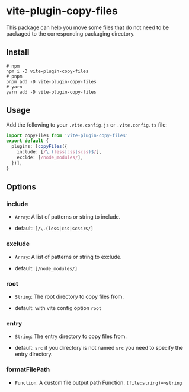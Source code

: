 # vite-plugin-copy-files

This package can help you move some files that do not need to be packaged to the corresponding packaging directory.


## Install

```shell
# npm
npm i -D vite-plugin-copy-files
# pnpm 
pnpm add -D vite-plugin-copy-files
# yarn
yarn add -D vite-plugin-copy-files

```

## Usage

Add the following to your `.vite.config.js` or `.vite.config.ts` file:

```ts
import copyFiles from 'vite-plugin-copy-files'
export default {
  plugins: [copyFiles({
    include: [/\.(less|css|scss)$/],
    exclde: [/node_modules/],
  })],
}
```


## Options

### include

- `Array`: A list of patterns or string to include.

* default: `[/\.(less|css|scss)$/]`


### exclude

- `Array`: A list of patterns or string to exclude.

* default: `[/node_modules/]`

### root

- `String`: The root directory to copy files from.

* default: with vite config option `root`

### entry

- `String`: The entry directory to copy files from.

* default: `src` if you directory is not named `src` you need to specify the entry directory.


### formatFilePath

  - `Function`: A custom file output path Function. `(file:string)=>string`
